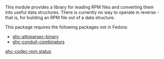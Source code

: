 This module provides a library for reading RPM files and converting them into
useful data structures. There is currently no way to operate in reverse - that
is, for building an RPM file out of a data structure.

This package requires the following packages not in Fedora:

* [ghc-attoparsec-binary](../ghc-attoparsec-binary)
* [ghc-conduit-combinators](../ghc-conduit-combinators)

[ghc-codec-rpm status](https://copr.fedorainfracloud.org/coprs/dshea/bdcs-haskell-deps/package/ghc-codec-rpm/status_image/last_build.png)
